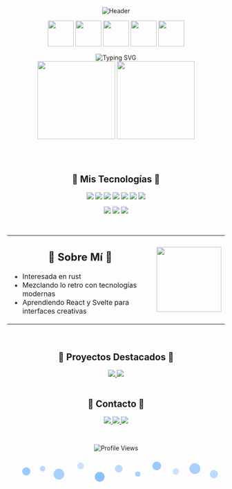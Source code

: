 <div align="center">
  <!-- Banner principal con burbujas -->
  <img src="https://capsule-render.vercel.app/api?type=waving&color=0:00C9FF,100:58A6FF&height=160&section=header&text=fatitaprogramando&fontColor=ffffff&fontSize=40&animation=fadeIn&fontAlignY=35" alt="Header"/>

  <p>
    <img src="https://media.tenor.com/8iW51MQTta4AAAAi/bits-8bits.gif" width="60" />
    <img src="https://media.tenor.com/8iW51MQTta4AAAAi/bits-8bits.gif" width="60" />
    <img src="https://media.tenor.com/8iW51MQTta4AAAAi/bits-8bits.gif" width="60" />
    <img src="https://media.tenor.com/8iW51MQTta4AAAAi/bits-8bits.gif" width="60" />
    <img src="https://media.tenor.com/8iW51MQTta4AAAAi/bits-8bits.gif" width="60" />
  </p>
  
  <!-- Typing SVG más simple -->
  <img src="https://readme-typing-svg.demolab.com?font=Fira+Code&size=18&pause=1000&color=58A6FF&center=true&vCenter=true&width=450&lines=Desarrollo+frontend;Creando+interfaces+nostálgicas" alt="Typing SVG" />
  
  <br>
  
  <!-- Tarjetas de estadísticas simplificadas -->
  <img height="180em" src="https://github-readme-stats.vercel.app/api?username=fatupopzz&show_icons=true&bg_color=0d1117&title_color=58A6FF&text_color=FFFFFF&icon_color=58A6FF&border_color=4F96FF&border_radius=15&rank_icon=github&hide_border=false" />
  
  <img height="180em" src="https://github-readme-stats.vercel.app/api/top-langs/?username=fatupopzz&layout=compact&bg_color=0d1117&title_color=58A6FF&text_color=FFFFFF&border_color=4F96FF&border_radius=15&hide_border=false" />
  
  <br><br>
  
  <!-- Sección de tecnologías con burbujas -->
  <h2>🫧 Mis Tecnologías 🫧</h2>
  
  <p>
    <img src="https://img.shields.io/badge/HTML-E34F26?style=for-the-badge&logo=html5&logoColor=white&labelColor=E34F26" />
    <img src="https://img.shields.io/badge/CSS-1572B6?style=for-the-badge&logo=css3&logoColor=white&labelColor=1572B6" />
    <img src="https://img.shields.io/badge/JavaScript-F7DF1E?style=for-the-badge&logo=javascript&logoColor=black&labelColor=F7DF1E" />
    <img src="https://img.shields.io/badge/React-61DAFB?style=for-the-badge&logo=react&logoColor=black&labelColor=61DAFB" />
    <img src="https://img.shields.io/badge/Java-007396?style=for-the-badge&logo=java&logoColor=white&labelColor=007396" />
    <img src="https://img.shields.io/badge/Python-3776AB?style=for-the-badge&logo=python&logoColor=white&labelColor=3776AB" />
    <img src="https://img.shields.io/badge/Rust-000000?style=for-the-badge&logo=rust&logoColor=white&labelColor=000000" />
  </p>
  
  <p>
    <img src="https://img.shields.io/badge/VSCode-007ACC?style=for-the-badge&logo=visualstudiocode&logoColor=white&labelColor=007ACC" />
    <img src="https://img.shields.io/badge/Git-F05032?style=for-the-badge&logo=git&logoColor=white&labelColor=F05032" />
    <img src="https://img.shields.io/badge/GitHub-181717?style=for-the-badge&logo=github&logoColor=white&labelColor=181717" />
  </p>
  
  <br>
  
  <!-- Sección "Sobre Mí" simplificada -->
  <table align="center" style="border:none;">
    <tr>
      <td align="center" width="70%">
        <h2>🫧 Sobre Mí 🫧</h2>
        <ul align="left">
          <li>Interesada en rust</li>
          <li>Mezclando lo retro con tecnologías modernas</li>
          <li>Aprendiendo React y Svelte para interfaces creativas</li>
        </ul>
      </td>
      <td align="center" width="30%">
        <img src="https://media.tenor.com/1vvAs34ZL8EAAAAi/toro-toro-inoue.gif" width="150"/>
      </td>
    </tr>
  </table>
  
  <br>
  
  <!-- Proyectos destacados simplificados -->
  <h2>🫧 Proyectos Destacados 🫧</h2>
  
  <div>
    <a href="https://github.com/fatupopzz/bevy-starter">
      <img src="https://github-readme-stats.vercel.app/api/pin/?username=fatupopzz&repo=bevy-starter&bg_color=0d1117&title_color=58A6FF&text_color=FFFFFF&icon_color=58A6FF&border_color=4F96FF&border_radius=10" />
    </a>
    <a href="https://github.com/fatupopzz/sorts-comparison">
      <img src="https://github-readme-stats.vercel.app/api/pin/?username=fatupopzz&repo=sorts-comparison&bg_color=0d1117&title_color=58A6FF&text_color=FFFFFF&icon_color=58A6FF&border_color=4F96FF&border_radius=10" />
    </a>
  </div>
  
  <br>
  
  <!-- Contacto simplificado -->
  <h2>🫧 Contacto 🫧</h2>
  
  <p>
    <a href="https://github.com/fatupopzz" target="_blank">
      <img src="https://img.shields.io/badge/GitHub-181717?style=for-the-badge&logo=github&logoColor=white&color=58A6FF"/>
    </a>
    <a href="mailto:correo@example.com" target="_blank">
      <img src="https://img.shields.io/badge/Email-D14836?style=for-the-badge&logo=gmail&logoColor=white&color=58A6FF"/>
    </a>
    <a href="https://linkedin.com/in/usuario" target="_blank">
      <img src="https://img.shields.io/badge/LinkedIn-0077B5?style=for-the-badge&logo=linkedin&logoColor=white&color=58A6FF"/>
    </a>
  </p>
  
  <br>
  
  <!-- Contador de visitas -->
  <p>
    <img src="https://komarev.com/ghpvc/?username=fatupopzz&color=58A6FF" alt="Profile Views"/>
  </p>
  
  <!-- SVG de burbujas simples para el pie de página -->
  <svg xmlns="http://www.w3.org/2000/svg" viewBox="0 0 800 100" width="800" height="100">
    <circle cx="70" cy="50" r="15" fill="#58A6FF" fill-opacity="0.6"/>
    <circle cx="130" cy="40" r="10" fill="#58A6FF" fill-opacity="0.4"/>
    <circle cx="190" cy="60" r="20" fill="#58A6FF" fill-opacity="0.5"/>
    <circle cx="270" cy="30" r="12" fill="#58A6FF" fill-opacity="0.3"/>
    <circle cx="340" cy="70" r="18" fill="#58A6FF" fill-opacity="0.7"/>
    <circle cx="410" cy="40" r="14" fill="#58A6FF" fill-opacity="0.4"/>
    <circle cx="480" cy="60" r="10" fill="#58A6FF" fill-opacity="0.5"/>
    <circle cx="550" cy="30" r="16" fill="#58A6FF" fill-opacity="0.6"/>
    <circle cx="620" cy="50" r="12" fill="#58A6FF" fill-opacity="0.3"/>
    <circle cx="690" cy="40" r="20" fill="#58A6FF" fill-opacity="0.5"/>
    <circle cx="760" cy="60" r="15" fill="#58A6FF" fill-opacity="0.4"/>
  </svg>
</div>
